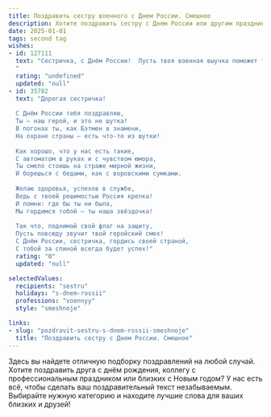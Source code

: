```yaml
---
title: Поздравить сестру военного с Днем России. Смешное
description: Хотите поздравить сестру с Днем России или другим праздником? Наш ИИ создаст незабываемое поздравление, а вы обязательно выделитесь среди других.  
date: 2025-01-01
tags: second tag
wishes:
- id: 127111
  text: "Сестричка, с Днём России!  Пусть твоя военная выучка поможет тебе с легкостью покорить все праздничные горы шашлыка и  одержать победу над самым большим салатом оливье!  Желаю тебе таких же безоговорочных побед в жизни, как у наших войск!  Главное - чтобы боевой дух не пропадал даже после третьего тоста! Ура!
  "
  rating: "undefined"
  updated: "null"
- id: 35782
  text: "Дорогая сестричка!
  
  С Днём России тебя поздравляю,
  Ты — наш герой, и это не шутка!
  В погонах ты, как Бэтмен в знамени,
  На охране страны — есть что-то из шутки!
  
  Как хорошо, что у нас есть такие,
  С автоматом в руках и с чувством юмора,
  Ты смело стоишь на страже мирной жизни,
  И борешься с бедами, как с воровскими сумками.
  
  Желаю здоровья, успехов в службе,
  Ведь с твоей решимостью Россия крепка!
  И помни: где бы ты ни была,
  Мы гордимся тобой — ты наша звёздочка!
  
  Так что, поднимай свой флаг на защиту,
  Пусть повсюду звучит твой геройский смех!
  С Днём России, сестричка, гордись своей страной,
  С тобой за спиной всегда будет успех!"
  rating: "0"
  updated: "null"

selectedValues:
  recipients: "sestru"
  holidays: "s-dnem-rossii"
  professions: "voennyy"
  style: "smeshnoje"

links:
- slug: "pozdravit-sestru-s-dnem-rossii-smeshnoje"
  title: "Поздравить сестру с Днем России. Смешное"
---
```


Здесь вы найдете отличную подборку поздравлений на любой случай. 
Хотите поздравить друга с днём рождения, коллегу с профессиональным праздником или близких с Новым годом? У нас есть всё, чтобы сделать ваш поздравительный текст незабываемым. Выбирайте нужную категорию и находите лучшие слова для ваших близких и друзей!
